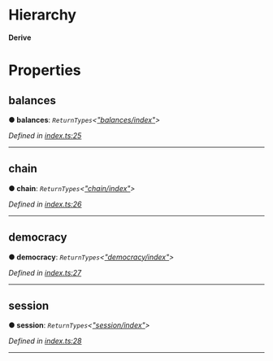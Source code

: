 

# Hierarchy

**Derive**

# Properties

<a id="balances"></a>

##  balances

**● balances**: *`ReturnTypes`<[&quot;balances/index&quot;](../modules/_balances_index_.md)>*

*Defined in [index.ts:25](https://github.com/polkadot-js/api/blob/13e2aa0/packages/api-derive/src/index.ts#L25)*

___
<a id="chain"></a>

##  chain

**● chain**: *`ReturnTypes`<[&quot;chain/index&quot;](../modules/_chain_index_.md)>*

*Defined in [index.ts:26](https://github.com/polkadot-js/api/blob/13e2aa0/packages/api-derive/src/index.ts#L26)*

___
<a id="democracy"></a>

##  democracy

**● democracy**: *`ReturnTypes`<[&quot;democracy/index&quot;](../modules/_democracy_index_.md)>*

*Defined in [index.ts:27](https://github.com/polkadot-js/api/blob/13e2aa0/packages/api-derive/src/index.ts#L27)*

___
<a id="session"></a>

##  session

**● session**: *`ReturnTypes`<[&quot;session/index&quot;](../modules/_session_index_.md)>*

*Defined in [index.ts:28](https://github.com/polkadot-js/api/blob/13e2aa0/packages/api-derive/src/index.ts#L28)*

___

